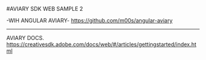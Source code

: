 #AVIARY SDK WEB SAMPLE 2

-WIH ANGULAR AVIARY- 
https://github.com/m00s/angular-aviary

--------------------------------
AVIARY DOCS.
https://creativesdk.adobe.com/docs/web/#/articles/gettingstarted/index.html

